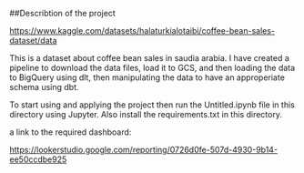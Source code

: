 ##Describtion of the project

https://www.kaggle.com/datasets/halaturkialotaibi/coffee-bean-sales-dataset/data

This is a dataset about coffee bean sales in saudia arabia.
I have created a pipeline to download the data files, load it to GCS, and then loading the data to BigQuery using dlt, then manipulating the data to have an approperiate schema using dbt.

To start using and applying the project then run the Untitled.ipynb file in this directory using Jupyter.
Also install the requirements.txt in this directory.

a link to the required dashboard:

https://lookerstudio.google.com/reporting/0726d0fe-507d-4930-9b14-ee50ccdbe925




